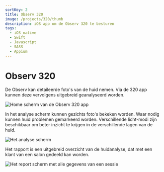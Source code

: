 ```yaml
---
sortKey: 2
title: Observ 320
image: /projects/320/thumb
description: iOS app om de Observ 320 te besturen
tags:
  - iOS native
  - Swift
  - Javascript
  - SASS
  - Appium
---
```


# Observ 320

<p id="main_content">
    De Observ kan detaileerde foto's van de huid nemen. Via de 320 app kunnen deze vervolgens uitgebreid geanalyseerd worden.
</p>

![Home scherm van de Observ 320 app](/projects/320/home.jpg)

<p>
In het analyse scherm kunnen gezichts foto's bekeken worden. Waar nodig kunnen huid problemen gemarkeerd worden. Verschillende licht-modi zijn beschikbaar om beter inzicht te krijgen in de verschillende lagen van de huid.
</p>

![Het analyse scherm](/projects/320/analysis.jpg)

<p>
 Het rapport is een uitgebreid overzicht van de huidanalyse, dat met een klant van een salon gedeeld kan worden.
</p>

![Het report scherm met alle gegevens van een sessie](/projects/320/report.jpg)
